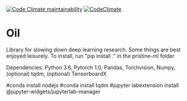 [![Code Climate maintainability](https://img.shields.io/codeclimate/maintainability-percentage/mfinzi/pristine-ml)](https://codeclimate.com/github/mfinzi/pristine-ml)
[![CodeClimate](http://img.shields.io/codeclimate/mfinzi/pristine-ml.svg?style=flat)](https://codeclimate.com/github/mfinzi/pristine-ml
"CodeClimate")
# Oil

Library for slowing down deep learning research. Some things are best enjoyed leisurely.
To install, run "pip install ." in the pristine-ml folder

Dependencies: Python 3.6, Pytorch 1.0, Pandas, Torchvision, Numpy, (optional) tqdm, (optional) TensorboardX




#conda install nodejs
#conda install tqdm
#jupyter labextension install @jupyter-widgets/jupyterlab-manager
